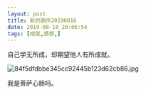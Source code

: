 ```yaml
---
layout: post
title: 新的画作20190816
date: 2019-08-18 20:06:54
tags: [成就,感想,]
---
```

自己学无所成，却期望他人有所成就。

![84f5dfdbbe345cc92445b123d62cb86.jpg](https://i.loli.net/2019/08/18/tol378hSXrLxHYg.jpg)

我是菩萨心肠吗。